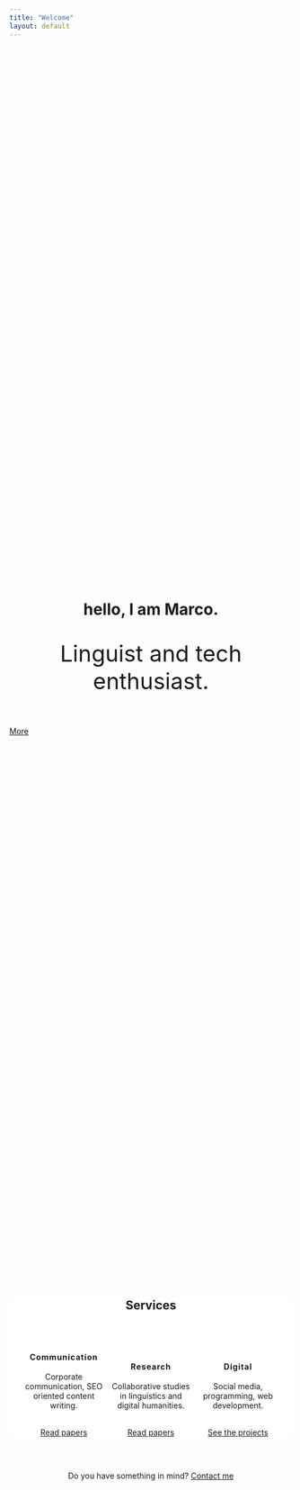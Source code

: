 ```yaml
---
title: "Welcome"
layout: default
---
```

<style>
	.u-t--c{
		text-align: center 
	}
	.u-display--in{
		display: inline-block;
		width:auto;
		max-width: 30%;
	}
</style>   
<header class="grid-item u-t--c" style="margin-top:25vh">
  <h1 class="nav-item--page t-heading t-brandColor" style=" line-height:1">hello, I am Marco.</h1>
  <p style="font-size:2.5rem;">Linguist and tech enthusiast.</p>
</header>

<div class="grid-item">
  <a class="btn btn--block btn-primary-outline" href="#continue"><span>More</span></a>
</div>

<section class="grid item u-t--c" style="margin-top:25vh; background:#fff">
	<h2 class="nav-item--page t-heading t-brandColor">Services</h2>
	<br><br>
	<div class="u-display--in u-t--c grid-item">
		<i class="fa fa-bullhorn nav-item--page link" style="font-size:6rem"></i>
		<h4 class="link" style="letter-spacing:1px">Communication</h4>
		<p class="nav-item--page link t-heading">
  			<span class="list">Corporate communication, SEO oriented content writing.</span>
  		</p><br>
  		<a class="btn btn--block btn-secundary--outline" href="#continue">Read papers</a>
	</div>
	<div class="u-display--in u-t--c grid-item">
		<i class="fa fa-bar-chart nav-item--page link" style="font-size:6rem"></i>
		<h4 class="link" style="letter-spacing:1px">Research</h4>
		<p class="nav-item--page link t-heading">
  			<span class="list">Collaborative studies in linguistics and digital humanities.</span>
  		</p><br>
  		<a class="btn btn--block btn-secundary--outline" href="#continue">Read papers</a>
	</div>
	<div class="u-display--in u-t--c grid-item">
		<i class="fa fa-desktop nav-item--page link" style="font-size:6rem"></i>
		<h4 class="link" style="letter-spacing:1px">Digital</h4>
		<p class="nav-item--page link t-heading">
  			<span class="list">Social media, programming, web development.</span>
  		</p><br>
  		<a class="btn btn--block btn-secundary--outline" href="#continue">See the projects</a>
	</div>
</section>
<section class="grid-item" style="margin-top:1em; margin-bottom:1rem; padding-top:2rem; padding-bottom:2rem">
	<p class="u-t--c">
  		<span class="btn btn--block btn-secundary--outline" style="display: inline-block">Do you have something in mind?</span>
  		<a class="btn btn--block btn-secundary--outline" style="display: inline-block" href="#continue">Contact me</a>
  	</p><br>
</section>
